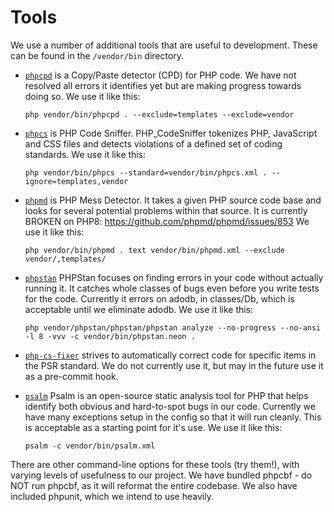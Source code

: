 # Tools

We use a number of additional tools that are useful to development. These can be
found in the `/vendor/bin` directory.

- [`phpcpd`](https://github.com/sebastianbergmann/phpcpd) is a Copy/Paste
  detector (CPD) for PHP code. We have not resolved all errors it identifies yet
  but are making progress towards doing so. We use it like this:

  `php vendor/bin/phpcpd . --exclude=templates --exclude=vendor`

- [`phpcs`](https://github.com/squizlabs/PHP_CodeSniffer) is PHP Code Sniffer.
  PHP_CodeSniffer tokenizes PHP, JavaScript and CSS files and detects violations
  of a defined set of coding standards. We use it like this:

  `php vendor/bin/phpcs --standard=vendor/bin/phpcs.xml . --ignore=templates,vendor`

- [`phpmd`](https://phpmd.org/) is PHP Mess Detector. It takes a given PHP
  source code base and looks for several potential problems within that source.
  It is currently BROKEN on PHP8: https://github.com/phpmd/phpmd/issues/853
  We use it like this:

  `php vendor/bin/phpmd . text vendor/bin/phpmd.xml --exclude vendor/,templates/`

- [`phpstan`](https://github.com/phpstan/phpstan/) PHPStan focuses on finding
  errors in your code without actually running it. It catches whole classes of
  bugs even before you write tests for the code. Currently it errors on adodb,
  in classes/Db, which is acceptable until we eliminate adodb. We use it like this:

  `php vendor/phpstan/phpstan/phpstan analyze --no-progress --no-ansi -l 8 -vvv -c vendor/bin/phpstan.neon .`

- [`php-cs-fixer`](http://cs.sensiolabs.org/) strives to automatically correct
  code for specific items in the PSR standard. We do not currently use it, but
  may in the future use it as a pre-commit hook.

- [`psalm`](https://psalm.dev/) Psalm is an open-source static analysis tool 
  for PHP that helps identify both obvious and hard-to-spot bugs in our code.
  Currently we have many exceptions setup in the config so that it will run cleanly.
  This is acceptable as a starting point for it's use.
  We use it like this:

  `psalm -c vendor/bin/psalm.xml`

There are other command-line options for these tools (try them!), with varying
levels of usefulness to our project. We have bundled phpcbf - do NOT run phpcbf,
as it will reformat the entire codebase. We also have included phpunit, which we
intend to use heavily.
